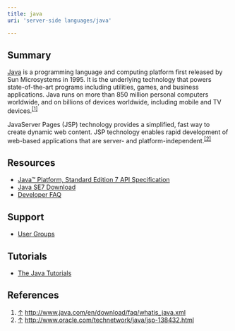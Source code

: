 ```yaml
---
title: java
uri: 'server-side languages/java'

---
```

## Summary

[Java](http://www.java.com) is a programming language and computing platform first released by Sun Microsystems in 1995. It is the underlying technology that powers state-of-the-art programs including utilities, games, and business applications. Java runs on more than 850 million personal computers worldwide, and on billions of devices worldwide, including mobile and TV devices.<sup>[[1]](#cite_note-1)</sup>

JavaServer Pages (JSP) technology provides a simplified, fast way to create dynamic web content. JSP technology enables rapid development of web-based applications that are server- and platform-independent.<sup>[[2]](#cite_note-2)</sup>

## Resources

-   [Java™ Platform, Standard Edition 7 API Specification](http://docs.oracle.com/javase/7/docs/api/)
-   [Java SE7 Download](http://www.oracle.com/technetwork/java/javase/downloads/index.html)
-   [Developer FAQ](http://www.java.com/en/download/faq/develop.xml)

## Support

-   [User Groups](http://www.java.net/jugs/java-user-groups)

## Tutorials

-   [The Java Tutorials](http://docs.oracle.com/javase/tutorial/index.html)

## References

1.  <span class="mw-cite-backlink">[↑](#cite_ref-1)</span> <span class="reference-text"><http://www.java.com/en/download/faq/whatis_java.xml></span>
2.  <span class="mw-cite-backlink">[↑](#cite_ref-2)</span> <span class="reference-text"><http://www.oracle.com/technetwork/java/jsp-138432.html></span>
